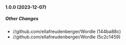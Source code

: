 #### 1.0.0 (2023-12-07)

##### Other Changes

* //github.com/ellafreudenberger/Wordle (144ba88c)
* //github.com/ellafreudenberger/Wordle (5c2c1459)

